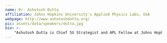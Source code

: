 ```yaml
---
name: Dr. Ashutosh Dutta
affiliation: Johns Hopkins University's Applied Physics Labs, USA
webpage: http://www.ashutoshdutta.org/
pic: assets/data/speakers/dutta.jpg
bio: >-
    "Ashutosh Dutta is Chief 5G Strategist and APL Fellow at Johns Hopkins University’s Applied Physics Labs, USA. He serves as the director of Doctor of Engineering at Johns Hopkins University. In the past, he served as the chair of ECE department of Engineering for Professionals at JHU, Director of Technology Security at AT&T, CTO of Wireless at NIKSUN, Senior Scientist in Telcordia Research, Director of Central Research Facility at Columbia University, and Computer Engineer with TATA Motors. He has authored more than 110 technical papers, one book published by John and Wiley, and 5 book chapters, and has 31 issued patents. Ashutosh is recipient of IEEE MGA’s 2009 Leadership Award, IEEE-USA’s 2010 Professional Leadership Award, 2022 IEEE-USA George F. McClure Citation of Honor and 2022 IEEE North American Region Exceptional Service Award. Ashutosh served as Member-At-Large for IEEE Communications Society for 2020-2025 and Distinguished Lecturer from 2018-2021. Ashutosh was inducted into Internet IPV6 Hall of Famer in 2024. He co-founded the IEEE STEM conference (ISEC) in 2011 and has served its co-chair since then. Ashutosh currently serves as the Chair for IEEE Industry Connection’s O-RAN activities and 6G. As the Founding co-chair of IEEE Future Networks he led technology roadmap, publications, standardization, testbed, education, industry engagement, conferences and workshops in the area of 5G and 6G, while keeping a focus on humanitarian needs. Ashutosh is a Distinguished Alumnus of NIT Rourkela with a BS in Electrical Engineering, MS in Computer Science from NJIT, and a PhD. in EE from Columbia University. Ashutosh is an IEEE Fellow and an ACM Distinguished member."
---
```

